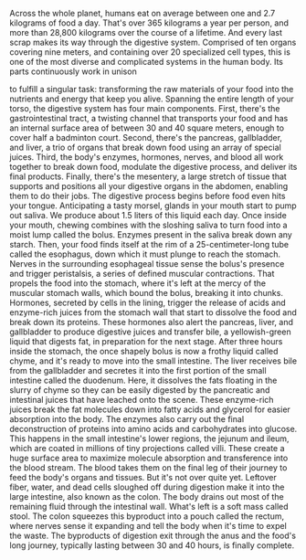 
Across the whole planet,
humans eat on average between
one and 2.7 kilograms of food a day.
That&#39;s over 365 kilograms 
a year per person,
and more than 28,800 kilograms
over the course of a lifetime.
And every last scrap makes its way
through the digestive system.
Comprised of ten organs 
covering nine meters,
and containing 
over 20 specialized cell types,
this is one of the most diverse
and complicated systems in the human body.
Its parts continuously work in unison

to fulfill a singular task:
transforming the raw materials
of your food
into the nutrients and energy
that keep you alive.
Spanning the entire length of your torso,
the digestive system 
has four main components.
First, there&#39;s the gastrointestinal tract,
a twisting channel 
that transports your food
and has an internal surface area
of between 30 and 40 square meters,
enough to cover half a badminton court.
Second, there&#39;s the pancreas,
gallbladder,
and liver,
a trio of organs that break down food
using an array of special juices.
Third, the body&#39;s enzymes,
hormones,
nerves,
and blood
all work together to break down food,
modulate the digestive process,
and deliver its final products.
Finally, there&#39;s the mesentery,
a large stretch of tissue that supports
and positions all your digestive organs 
in the abdomen,
enabling them to do their jobs.
The digestive process begins
before food even hits your tongue.
Anticipating a tasty morsel,
glands in your mouth start 
to pump out saliva.
We produce about 1.5 liters
of this liquid each day.
Once inside your mouth,
chewing combines with the sloshing saliva
to turn food into a moist lump 
called the bolus.
Enzymes present in the saliva
break down any starch.
Then, your food finds itself
at the rim of a 25-centimeter-long tube 
called the esophagus,
down which it must plunge 
to reach the stomach.
Nerves in the surrounding 
esophageal tissue
sense the bolus&#39;s presence 
and trigger peristalsis,
a series of defined muscular contractions.
That propels the food into the stomach,
where it&#39;s left at the mercy
of the muscular stomach walls,
which bound the bolus, 
breaking it into chunks.
Hormones, secreted by cells in the lining,
trigger the release of acids
and enzyme-rich juices 
from the stomach wall
that start to dissolve the food
and break down its proteins.
These hormones also alert the pancreas,
liver,
and gallbladder
to produce digestive juices
and transfer bile, a yellowish-green 
liquid that digests fat,
in preparation for the next stage.
After three hours inside the stomach,
the once shapely bolus is now
a frothy liquid called chyme,
and it&#39;s ready to move into
the small intestine.
The liver receives bile 
from the gallbladder
and secretes it into the first portion of
the small intestine called the duodenum.
Here, it dissolves the fats
floating in the slurry of chyme
so they can be easily digested
by the pancreatic and intestinal juices
that have leached onto the scene.
These enzyme-rich juices break the fat
molecules down into fatty acids
and glycerol for easier 
absorption into the body.
The enzymes also carry out 
the final deconstruction
of proteins into amino acids
and carbohydrates into glucose.
This happens in the 
small intestine&#39;s lower regions,
the jejunum and ileum,
which are coated in millions 
of tiny projections called villi.
These create a huge surface area
to maximize molecule absorption
and transference into the blood stream.
The blood takes them on the final
leg of their journey
to feed the body&#39;s organs and tissues.
But it&#39;s not over quite yet.
Leftover fiber,
water,
and dead cells 
sloughed off during digestion
make it into the large intestine,
also known as the colon.
The body drains out most of the remaining
fluid through the intestinal wall.
What&#39;s left is a soft mass called stool.
The colon squeezes this byproduct
into a pouch called the rectum,
where nerves sense it expanding
and tell the body when 
it&#39;s time to expel the waste.
The byproducts of digestion
exit through the anus
and the food&#39;s long journey,
typically lasting between 30 and 40 hours,
is finally complete.
